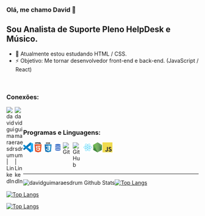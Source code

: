 ### Olá, me chamo David 👋

## Sou Analista de Suporte Pleno HelpDesk e Músico.
- 🌱 Atualmente estou estudando HTML / CSS.
- ⚡ Objetivo: Me tornar desenvolvedor front-end e back-end. (JavaScript / React)

<br />

### Conexões:

[<img align="left" alt="davidguimaraesdrum | LinkedIn" width="22px" src="https://www.nicepng.com/png/full/27-277988_linkedin-logo-png-branco.png" />][linkedin]
[<img align="left" alt="davidguimaraesdrum | LinkedIn" width="22px" src="https://w7.pngwing.com/pngs/705/107/png-transparent-microsoft-outlook-outlook-com-outlook-mobile-email-outlook-miscellaneous-blue-angle.png" />][email]

<br />
<br />

### Programas e Linguagens:

<img align="left" alt="Visual Studio Code" width="26px" src="https://raw.githubusercontent.com/github/explore/80688e429a7d4ef2fca1e82350fe8e3517d3494d/topics/visual-studio-code/visual-studio-code.png" />
<img align="left" alt="HTML5" width="26px" src="https://raw.githubusercontent.com/github/explore/80688e429a7d4ef2fca1e82350fe8e3517d3494d/topics/html/html.png" />
<img align="left" alt="CSS3" width="26px" src="https://raw.githubusercontent.com/github/explore/80688e429a7d4ef2fca1e82350fe8e3517d3494d/topics/css/css.png" />
<img align="left" alt="SQL" width="26px" src="https://raw.githubusercontent.com/github/explore/80688e429a7d4ef2fca1e82350fe8e3517d3494d/topics/sql/sql.png" />
<img align="left" alt="Git" width="26px" src="https://cdn4.iconfinder.com/data/icons/free-social-media-icons-1/200/1469470492_Git-512.png" />
<img align="left" alt="GitHub" width="26px" src="https://cdn1.iconfinder.com/data/icons/social-media-and-logos-8/32/social_media_online_logo_github-512.png" />
<img align="left" alt="React" width="26px" src="https://raw.githubusercontent.com/github/explore/80688e429a7d4ef2fca1e82350fe8e3517d3494d/topics/react/react.png" />
<img align="left" alt="Node.js" width="26px" src="https://raw.githubusercontent.com/github/explore/80688e429a7d4ef2fca1e82350fe8e3517d3494d/topics/nodejs/nodejs.png" />
<img align="left" alt="JavaScript" width="26px" src="https://raw.githubusercontent.com/github/explore/80688e429a7d4ef2fca1e82350fe8e3517d3494d/topics/javascript/javascript.png" />
<br />
<br />
<!-- --- -->

<!-- ### YouTube:
[<img align="left" alt="davidguimaraesdrum | LinkedIn" width="35px" src="https://play-lh.googleusercontent.com/S4wylkvt2jz16hnG9IG0pAZosbB82nWWy8P-rQkb54uH-SCVd5L2j7z7x1Vz5pZvIRc" />][youtube]  -->

<br />
<br />

---

<img align="left" alt="davidguimaraesdrum Github Stats" src="https://github-readme-stats.vercel.app/api?username=davidguimaraesdrum&show_icons=true&theme=radical" />

[![Top Langs](https://github-readme-stats.vercel.app/api/top-langs/?username=davidguimaraesdrum&theme=radical)](https://github.com/davidguimaraesdrum)

[![Top Langs](https://github-readme-stats.vercel.app/api/top-langs/?username=douglaswdias&theme=radical)](https://github.com/douglaswdias)

[![Top Langs](https://github-readme-stats.vercel.app/api/top-langs/?username=davidguimaraesdrum&theme=radical)](https://github.com/davidguimaraesdrum)


[linkedin]: https://www.linkedin.com/in/david-guimarães-1311b834
[email]: mailto:david.guima@hotmail.com
[youtube]: https://www.youtube.com/channel/UCa3poBw_0uQt6O4hexk6j1w



